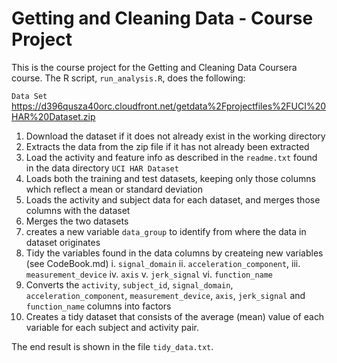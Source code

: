 # Getting and Cleaning Data - Course Project

This is the course project for the Getting and Cleaning Data Coursera course.
The R script, `run_analysis.R`, does the following:

`Data Set`
https://d396qusza40orc.cloudfront.net/getdata%2Fprojectfiles%2FUCI%20HAR%20Dataset.zip

1. Download the dataset if it does not already exist in the working directory
2. Extracts the data from the zip file if it has not already been extracted
3. Load the activity and feature info as described in the `readme.txt` found in the data directory `UCI HAR Dataset`
4. Loads both the training and test datasets, keeping only those columns which
   reflect a mean or standard deviation
5. Loads the activity and subject data for each dataset, and merges those
   columns with the dataset
6. Merges the two datasets
7. creates a new variable `data_group` to identify from where the data in dataset originates
8. Tidy the variables found in the data columns by createing new variables
  (see CodeBook.md)
  i.    `signal_domain`
  ii.   `acceleration_component`,
  iii.  `measurement_device`
  iv.   `axis`
  v.    `jerk_signal`
  vi.   `function_name` 
9. Converts the `activity`, `subject_id`, `signal_domain`, `acceleration_component`, `measurement_device`, `axis`, `jerk_signal` and `function_name` columns into factors
10. Creates a tidy dataset that consists of the average (mean) value of each
   variable for each subject and activity pair.

The end result is shown in the file `tidy_data.txt`.